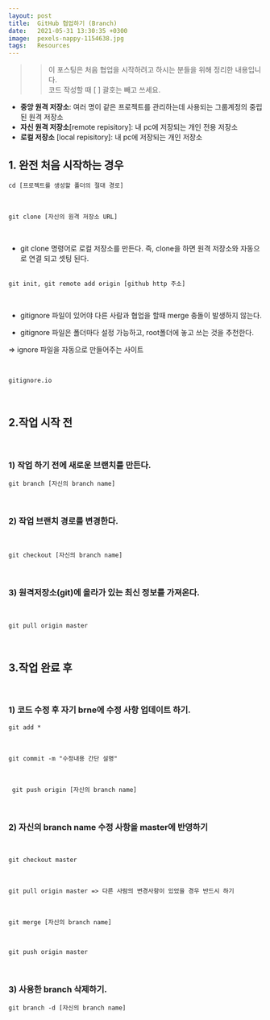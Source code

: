 ```yaml
---
layout: post
title:  GitHub 협업하기 (Branch)  
date:   2021-05-31 13:30:35 +0300
image:  pexels-nappy-1154638.jpg
tags:   Resources
---
```

 
>>이 포스팅은 처음 협업을 시작하려고 하시는 분들을 위해  정리한 내용입니다.  
>>코드 작성할 때 [  ]  괄호는 빼고 쓰세요.

  + __중앙 원격 저장소__:  여러 명이 같은 프로젝트를 관리하는데 사용되는 그룹계정의 중립된 원격 저장소
  + __자신 원격 저장소__[remote repisitory]: 내 pc에 저장되는 개인 전용 저장소 
  + __로컬 저장소__ [local repisitory]: 내 pc에 저장되는 개인 저장소  
  

## 1.  완전 처음 시작하는 경우

```
cd [프로젝트를 생성할 폴더의 절대 경로]
```  

&ensp;

```
git clone [자신의 원격 저장소 URL] 
```  
&ensp;

+ git clone 명령어로 로컬 저장소를 만든다. 즉, clone을 하면 원격 저장소와 자동으로 연결 되고 셋팅 된다.      
&ensp;
```  
git init, git remote add origin [github http 주소]  
```  
&ensp;

+ gitignore 파일이 있어야 다른 사람과 협업을 할때 merge 충돌이 발생하지 않는다.

+ gitignore 파일은 폴더마다 설정 가능하고, root폴더에 놓고 쓰는 것을 추천한다.

=> ignore 파일을 자동으로 만들어주는 사이트  

&ensp;
```
gitignore.io  
```  
&ensp;
## 2.작업 시작 전
&ensp;     
### 1) 작업 하기 전에 새로운 브랜치를 만든다.

```
git branch [자신의 branch name]
```  
&ensp;
### 2) 작업 브랜치 경로를 변경한다.
&ensp;  
```
git checkout [자신의 branch name]
```
&ensp;   
### 3) 원격저장소(git)에 올라가 있는 최신 정보를 가져온다.
&ensp;
```
git pull origin master
```  
&ensp;
## 3.작업 완료 후 
&ensp;
### 1) 코드 수정 후 자기 brne에 수정 사항 업데이트 하기.

```
git add *
```  
&ensp;
``` 
git commit -m "수정내용 간단 설명"
```  
&ensp;
```
 git push origin [자신의 branch name]
```  
&ensp;
### 2) 자신의 branch name 수정 사항을 master에 반영하기 
&ensp;
```
git checkout master
```  
&ensp;
```
git pull origin master => 다른 사람의 변경사항이 있었을 경우 반드시 하기
```  
&ensp;
```
git merge [자신의 branch name]
```  
&ensp;
```
git push origin master
```  
&ensp;
### 3) 사용한 branch 삭제하기.
```
git branch -d [자신의 branch name]
```  